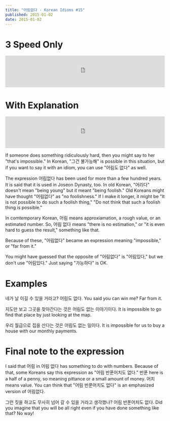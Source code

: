 ```yaml
---
title: "어림없다 - Korean Idioms #15"
published: 2015-01-02
date: 2015-01-02
---
```


#  3 Speed Only

<iframe id="audio_iframe" src="https://www.podbean.com/media/player/audio/postId/5432840?url=http%3A%2F%2Fwiseinit.podbean.com%2Fe%2F3-speed-edition-of-%25ec%2596%25b4%25eb%25a6%25bc%25ec%2597%2586%25eb%258b%25a4-1420164060%2F&amp;skin=11&amp;postId=5432840&amp;download=0&amp;share=1&amp;fonts=Helvetica&amp;auto=0" width="100%" height="100" frameborder="0" scrolling="no" data-name="pb-iframe-player"></iframe>

#  With Explanation

<iframe id="audio_iframe" src="https://www.podbean.com/media/player/audio/postId/5432845?url=http%3A%2F%2Fwiseinit.podbean.com%2Fe%2F%25ec%2596%25b4%25eb%25a6%25bc%25ec%2597%2586%25eb%258b%25a4-korean-idioms-15%2F&amp;skin=11&amp;postId=5432845&amp;download=0&amp;share=1&amp;fonts=Helvetica&amp;auto=0" width="100%" height="100" frameborder="0" scrolling="no" data-name="pb-iframe-player"></iframe>

If someone does something ridiculously hard, then you might say to her "that's impossible." In Korean, "그건 불가능해" is possible in this situation, but if you want to say it with an idiom, you can use "어림도 없다" as well.

The expression 어림없다 has been used for more than a few hundred years. It is said that it is used in Joseon Dynasty, too. In old Korean, "어리다" doesn't mean "being young" but it meant "being foolish." Old Koreans might have thought "어림없다" as "no foolishness." If I make it longer, it might be "It is not possible to do such a foolish thing," "Do not think that such a foolish thing is possible."

In comtemporary Korean, 어림 means approxiamation, a rough value, or an estimated number. So, 어림 없다 means "there is no estimation," or "it is even hard to guess the result," something like that.

Because of these, "어림없다" became an expression meaning "impossible," or "far from it."

You might have guessed that the opposite of "어림없다" is "어림있다," but we don't use "어림있다." Just saying "가능하다" is OK.

#  Examples

네가 날 이길 수 있을 거라고? 어림도 없다.
You said you can win me? Far from it.

지도만 보고 그곳을 찾아간다는 것은 어림도 없는 이야기이다.
It is impossible to go find that place by just looking at the map.

우리 월급으로 집을 산다는 것은 어림도 없는 일이다.
It is impossible for us to buy a house with our monthly payments.

#  Final note to the expression

I said that 어림 in 어림 없다 has something to do with numbers. Because of that, some Koreans say this expression as "어림 반푼어치도 없다." 반푼 here is a half of a penny, so meaning pittance or a small amount of money. 어치 means value. You can think that "어림 반푼어치도 없다" is an emphasized version of 어림없다.

그런 짓을 하고도 무사히 넘어 갈 수 있을 거라고 생각했나? 어림 반푼어치도 없다.
Did you imagine that you will be all right even if you have done something like that? No way!